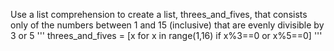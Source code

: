 Use a list comprehension to create a list, threes_and_fives, that consists only of the numbers between 1 and 15 (inclusive) that are evenly divisible by 3 or 5
'''
threes_and_fives = [x for x in range(1,16) if x%3==0 or x%5==0]
'''

